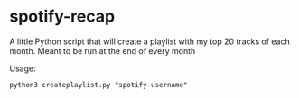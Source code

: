 # spotify-recap
A little Python script that will create a playlist with my top 20 tracks of each month. Meant to be run at the end of every month

Usage:
```shell
python3 createplaylist.py "spotify-username"
```
